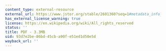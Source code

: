 ```yaml
---
content_type: external-resource
external_url: https://www.jstor.org/stable/2601360?seq=1#metadata_info_tab_contents
has_external_license_warning: true
license: https://en.wikipedia.org/wiki/All_rights_reserved
status: ''
title: PDF - 3.3MB
uid: 93d7e2be-86bd-45cb-a90f-e51ed1d50e5d
wayback_url: ''
---
```

